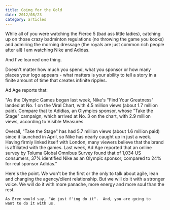 ```yaml
---
title: Going for the Gold
date: 2012/08/23
category: articles
---
```


While all of you were watching the Fierce 5 (bad ass little ladies),
catching up on those crazy badminton regulations (no throwing the game
you kooks) and admiring the morning dressage (the royals are just common
rich people after all) I am watching Nike and Adidas.

And I've learned one thing. 

Doesn't matter how much you spend, what you sponsor or how many places
your logo appears - what matters is your ability to tell a story in a
finite amount of time that creates infinite ripples. 

Ad Age reports that:

"As the Olympic Games began last week, Nike's "Find Your Greatness"
landed at No. 1 on the Viral Chart, with 4.5 million views (about 1.7
million paid). Compare that to Adidias, an Olympics sponsor, whose "Take
the Stage" campaign, which arrived at No. 3 on the chart, with 2.9
million views, according to Visible Measures.

Overall, "Take the Stage" has had 5.7 million views (about 1.6 million
paid) since it launched in April, so Nike has nearly caught up in just a
week. Having firmly linked itself with London, many viewers believe that
the brand is affiliated with the games. Last week, Ad Age reported that
an online survey by Toluma Global Omnibus Survey found that of 1,034 US
consumers, 37% identified Nike as an Olympic sponsor, compared to 24%
for real sponsor Adidas."
  
  Here's the point. We won't be the first or the only to talk about
  agile, lean and changing the agency/client relationship. But we will
  do it with a stronger voice. We will do it with more panache, more
    energy and more soul than the rest. 
    
    As Bree would say, "We just f'ing do it".  And, you are going to
    want to do it with us. 
